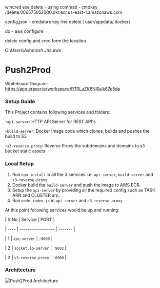 wincred exe delete - using commad - cmdkey /delete:006575052000.dkr.ecr.us-east-1.amazonaws.com

config,json - credstore key line delete ( user/appdata/.docker)

do -  aws configure

delete config and cred form the location 

C:\Users\Ashutosh Jha\.aws

# Push2Prod

Whiteboard Diagram: https://app.eraser.io/workspace/RT0LuZK6Nl0alk87e5da

### Setup Guide

This Project contains following services and folders:

-`api-server`: HTTP API Server for REST API's

-`build-server`: Docker Image code which clones, builds and pushes the build to S3

-`s3-reverse-proxy`: Reverse Proxy the subdomains and domains to s3 bucket static assets

### Local Setup

1. Run `npm install` in all the 3 services i.e. `api-server`, `build-server` and `s3-reverse-proxy`
2. Docker build the `build-server` and push the image to AWS ECR.
3. Setup the `api-server` by providing all the required config such as TASK ARN and CLUSTER arn.
4. Run `node index.js` in `api-server` and `s3-reverse-proxy`

At this point following services would be up and running:

| S.No | Service            | PORT    |

| ---- | ------------------ | ------- |

| 1    | `api-server`       | `:9000` |

| 2    | `socket.io-server` | `:9002` |

| 3    | `s3-reverse-proxy` | `:8000` |

### Architecture

![Push2Prod Architecture](https://i.imgur.com/r7QUXqZ.png)
